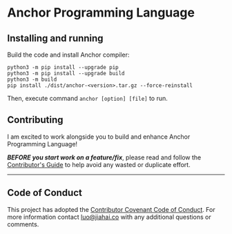 # Anchor Programming Language

## Installing and running

Build the code and install Anchor compiler:
```
python3 -m pip install --upgrade pip
python3 -m pip install --upgrade build
python3 -m build
pip install ./dist/anchor-<version>.tar.gz --force-reinstall
```
Then, execute command `anchor [option] [file]` to run.

## Contributing

I am excited to work alongside you to build and enhance Anchor Programming Language\!

***BEFORE you start work on a feature/fix***, please read and follow the [Contributor's Guide](./CONTRIBUTING.md) to help avoid any wasted or duplicate effort.

---

## Code of Conduct

This project has adopted the [Contributor Covenant Code of Conduct](./CODE_OF_CONDUCT.md). For more information contact [luo@jiahai.co](mailto:luo@jiahai.co) with any additional questions or comments.
